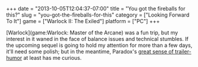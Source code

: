 +++
date = "2013-10-05T12:04:37-07:00"
title = "You got the fireballs for this?"
slug = "you-got-the-fireballs-for-this"
category = ["Looking Forward To It"]
game = ["Warlock II: The Exiled"]
platform = ["PC"]
+++

[Warlock](game:Warlock: Master of the Arcane) was a fun trip, but my interest in it waned in the face of balance issues and technical stumbles.  If the upcoming sequel is going to hold my attention for more than a few days, it'll need some polish; but in the meantime, Paradox's <a href="http://www.joystiq.com/2013/10/04/paradox-interactive-reveals-warlock-2-the-exiled/">great sense of trailer-humor</a> at least has me curious.